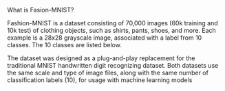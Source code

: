 What is Fasion-MNIST?

Fashion-MNIST is a dataset consisting of 70,000 images (60k training and 10k test) of clothing objects, such as shirts, pants, shoes, and more. Each example is a 28x28 grayscale image, associated with a label from 10 classes. The 10 classes are listed below.

The dataset was designed as a plug-and-play replacement for the traditional MNIST handwritten digit recognizing dataset. Both datasets use the same scale and type of image files, along with the same number of classification labels (10), for usage with machine learning models
